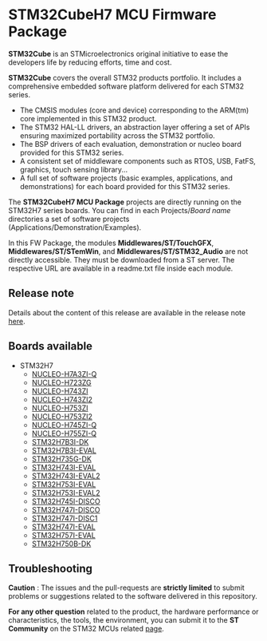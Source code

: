 # STM32CubeH7 MCU Firmware Package

**STM32Cube** is an STMicroelectronics original initiative to ease the developers life by reducing efforts, time and cost.

**STM32Cube** covers the overall STM32 products portfolio. It includes a comprehensive embedded software platform delivered for each STM32 series.
   * The CMSIS modules (core and device) corresponding to the ARM(tm) core implemented in this STM32 product.
   * The STM32 HAL-LL drivers, an abstraction layer offering a set of APIs ensuring maximized portability across the STM32 portfolio.
   * The BSP drivers of each evaluation, demonstration or nucleo board provided for this STM32 series.
   * A consistent set of middleware components such as RTOS, USB, FatFS, graphics, touch sensing library...
   * A full set of software projects (basic examples, applications, and demonstrations) for each board provided for this STM32 series.

The **STM32CubeH7 MCU Package** projects are directly running on the STM32H7 series boards. You can find in each Projects/*Board name* directories a set of software projects (Applications/Demonstration/Examples).

In this FW Package, the modules **Middlewares/ST/TouchGFX**, **Middlewares/ST/STemWin**, and **Middlewares/ST/STM32_Audio** are not directly accessible. They must be downloaded from a ST server. The respective URL are available in a readme.txt file inside each module.

## Release note

Details about the content of this release are available in the release note [here](https://htmlpreview.github.io/?https://github.com/STMicroelectronics/STM32CubeH7/blob/master/Release_Notes.html).

## Boards available

  * STM32H7
    * [NUCLEO-H7A3ZI-Q](https://www.st.com/en/product/nucleo-h7a3zi-q.html)
    * [NUCLEO-H723ZG](https://www.st.com/en/product/nucleo-h723zg.html)
    * [NUCLEO-H743ZI](https://www.st.com/en/product/nucleo-h743zi.html)
    * [NUCLEO-H743ZI2](https://www.st.com/en/product/nucleo-h743zi.html)
    * [NUCLEO-H753ZI](https://www.st.com/en/product/nucleo-h753zi.html)
    * [NUCLEO-H753ZI2](https://www.st.com/en/product/nucleo-h753zi.html)
    * [NUCLEO-H745ZI-Q](https://www.st.com/en/product/nucleo-h745zi-q.html)
    * [NUCLEO-H755ZI-Q](https://www.st.com/en/product/nucleo-h755zi-q.html)
    * [STM32H7B3I-DK](https://www.st.com/en/product/stm32h7b3i-dk.html)
    * [STM32H7B3I-EVAL](https://www.st.com/en/product/stm32h7b3i-eval.html)
    * [STM32H735G-DK](https://www.st.com/en/product/stm32h735g-dk.html)
    * [STM32H743I-EVAL](https://www.st.com/en/product/stm32h743i-eval.html)
    * [STM32H743I-EVAL2](https://www.st.com/en/product/stm32h743i-eval.html)
    * [STM32H753I-EVAL](https://www.st.com/en/product/stm32h753i-eval.html)
    * [STM32H753I-EVAL2](https://www.st.com/en/product/stm32h753i-eval.html)
    * [STM32H745I-DISCO](https://www.st.com/en/product/stm32h745i-disco.html)
    * [STM32H747I-DISCO](https://www.st.com/en/product/stm32h747i-disco.html)
    * [STM32H747I-DISC1](https://www.st.com/en/product/stm32h747i-disco.html)
    * [STM32H747I-EVAL](https://www.st.com/en/product/stm32h747i-eval.html)
    * [STM32H757I-EVAL](https://www.st.com/en/product/stm32h757i-eval.html)
    * [STM32H750B-DK](https://www.st.com/en/product/stm32h750b-dk.html)

## Troubleshooting

**Caution** : The issues and the pull-requests are **strictly limited** to submit problems or suggestions related to the software delivered in this repository.

**For any other question** related to the product, the hardware performance or characteristics, the tools, the environment, you can submit it to the **ST Community** on the STM32 MCUs related [page](https://community.st.com/s/group/0F90X000000AXsASAW/stm32-mcus).
